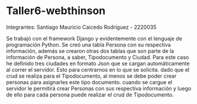 # Taller6-webthinson

Integrantes: 
Santiago Mauricio Caicedo Rodríguez - 2220035

Se trabajó con el framework Django y evidentemente con el lenguaje de programación Python.
Se creó una tabla Persona con su respectiva información, además se crearon otras dos tablas que son parte de la información de Persona, a saber, Tipodocumento y Ciudad.
Para este caso he definido tres ciudades en formato Json que se cargan automáticamente al correr el servidor. Esto para centrarnos en lo que se solicita.
dado que el crud se realiza para el Tipodocumento, al menos se debe poder crear personas para asignarles este tipo documento. 
cuando se cargue el servidor le permitirá crear Personas con sus respectiva información y luego de ello para cada persona puede realizar el crud de Tipodocumento.
  
